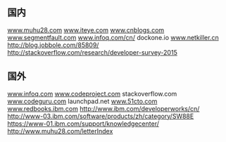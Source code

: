 ## 国内
www.muhu28.com
www.iteye.com
www.cnblogs.com
www.segmentfault.com
www.infoq.com/cn/
dockone.io
www.netkiller.cn
http://blog.jobbole.com/85809/
http://stackoverflow.com/research/developer-survey-2015


## 国外
www.infoq.com
www.codeproject.com
stackoverflow.com
www.codeguru.com
launchpad.net
www.51cto.com
www.redbooks.ibm.com
http://www.ibm.com/developerworks/cn/
http://www-03.ibm.com/software/products/zh/category/SW88E
https://www-01.ibm.com/support/knowledgecenter/
http://www.muhu28.com/letterIndex





